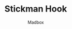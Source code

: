 ---
title: 'Stickman Hook'
author: Madbox
project_image_path: '/images/gallery/stickman-hook.jpg'
external_url: 'https://poki.com/en/g/stickman-hook'
---